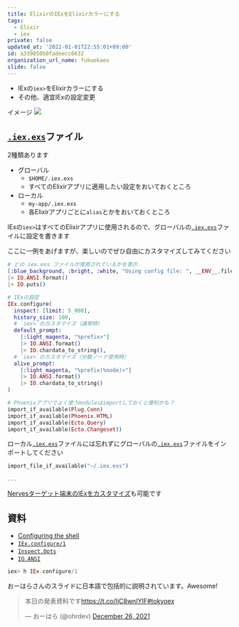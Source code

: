 ```yaml
---
title: ElixirのIExをElixirカラーにする
tags:
  - Elixir
  - iex
private: false
updated_at: '2022-01-01T22:55:01+09:00'
id: a339850b0fadeecc6632
organization_url_name: fukuokaex
slide: false
---
```


- IExの`iex>`をElixirカラーにする
- その他、適宜IExの設定変更

イメージ
![](https://user-images.githubusercontent.com/7563926/139561007-e9460682-065e-4ed9-b5ec-59e746b0fcd9.png)

## [`.iex.exs`]ファイル

2種類あります

- グローバル
  - `$HOME/.iex.exs`
  - すべてのElixirアプリに適用したい設定をおいておくところ
- ローカル
  - `my-app/.iex.exs`
  - 各Elixirアプリごとに`alias`とかをおいておくところ

IExの`iex>`はすべてのElixirアプリに使用されるので、グローバルの[`.iex.exs`]ファイルに設定を書きます

ここに一例をあげますが、楽しいのでぜひ自由にカスタマイズしてみてください

```elixir:~/.iex.exs
# どの iex.exs ファイルが使用されているかを表示
[:blue_background, :bright, :white, "Using config file: ", __ENV__.file]
|> IO.ANSI.format()
|> IO.puts()

# IExの設定
IEx.configure(
  inspect: [limit: 5_000],
  history_size: 100,
  # `iex>`のカスタマイズ（通常時）
  default_prompt:
    [:light_magenta, "%prefix>"]
    |> IO.ANSI.format()
    |> IO.chardata_to_string(),
  # `iex>`のカスタマイズ（分散ノード使用時）
  alive_prompt:
    [:light_magenta, "%prefix(%node)>"]
    |> IO.ANSI.format()
    |> IO.chardata_to_string()
)

# Phoenixアプリでよく使うmoduleはimportしておくと便利かも？
import_if_available(Plug.Conn)
import_if_available(Phoenix.HTML)
import_if_available(Ecto.Query)
import_if_available(Ecto.Changeset))
```

ローカル[`.iex.exs`]ファイルには忘れずにグローバルの[`.iex.exs`]ファイルをインポートしてください

```elixir:my-app/.iex.exs
import_file_if_available("~/.iex.exs")

...
```

[Nervesターゲット端末のIExをカスタマイズ](https://qiita.com/mnishiguchi/items/9e259b8836054bb5cb34)も可能です

## 資料

- [Configuring the shell]
- [`IEx.configure/1`]
- [`Inspect.Opts`]
- [`IO.ANSI`]

```elixir
iex> h IEx.configure/1
```

おーはらさんのスライドに日本語で包括的に説明されています。Awesome!

<blockquote class="twitter-tweet"><p lang="ja" dir="ltr">本日の発表資料です<a href="https://t.co/IjC8wnIYIF">https://t.co/IjC8wnIYIF</a><a href="https://twitter.com/hashtag/tokyoex?src=hash&amp;ref_src=twsrc%5Etfw">#tokyoex</a></p>&mdash; おーはら (@ohrdev) <a href="https://twitter.com/ohrdev/status/1474968395087237121?ref_src=twsrc%5Etfw">December 26, 2021</a></blockquote> <script async src="https://platform.twitter.com/widgets.js" charset="utf-8"></script>

<!-- Links -->
[`.iex.exs`]: https://hexdocs.pm/iex/IEx.html#module-the-iex-exs-file
[`IO.ANSI`]: https://hexdocs.pm/elixir/IO.ANSI.html
[`IEx.configure/1`]: https://hexdocs.pm/iex/IEx.html#configure/1
[`Inspect.Opts`]: https://hexdocs.pm/elixir/Inspect.Opts.html
[Configuring the shell]: https://hexdocs.pm/iex/IEx.html#module-configuring-the-shell

